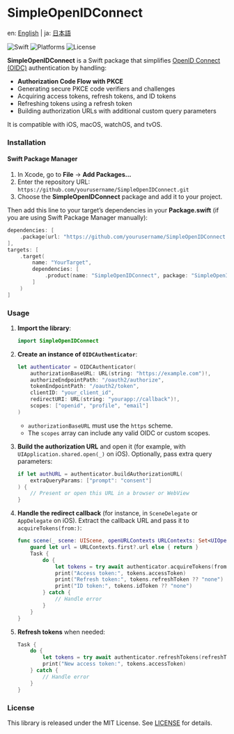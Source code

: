 # SimpleOpenIDConnect

en: [English](README.md) | ja: [日本語](README_ja.md)

![Swift](https://img.shields.io/badge/Swift-6.0-orange) ![Platforms](https://img.shields.io/badge/Platforms-iOS%20%7C%20macOS%20%7C%20watchOS%20%7C%20tvOS-lightgrey) ![License](https://img.shields.io/badge/License-MIT-blue)

**SimpleOpenIDConnect** is a Swift package that simplifies [OpenID Connect (OIDC)](https://openid.net/connect/) authentication by handling:

- **Authorization Code Flow with PKCE**  
- Generating secure PKCE code verifiers and challenges  
- Acquiring access tokens, refresh tokens, and ID tokens  
- Refreshing tokens using a refresh token  
- Building authorization URLs with additional custom query parameters

It is compatible with iOS, macOS, watchOS, and tvOS.

### Installation

#### Swift Package Manager

1. In Xcode, go to **File** → **Add Packages...**  
2. Enter the repository URL: `https://github.com/yourusername/SimpleOpenIDConnect.git`  
3. Choose the **SimpleOpenIDConnect** package and add it to your project.  

Then add this line to your target’s dependencies in your **Package.swift** (if you are using Swift Package Manager manually):

```swift
dependencies: [
    .package(url: "https://github.com/yourusername/SimpleOpenIDConnect.git", from: "1.0.0")
],
targets: [
    .target(
        name: "YourTarget",
        dependencies: [
            .product(name: "SimpleOpenIDConnect", package: "SimpleOpenIDConnect")
        ]
    )
]
```

### Usage

1. **Import the library**:

    ```swift
    import SimpleOpenIDConnect
    ```

2. **Create an instance of `OIDCAuthenticator`**:

    ```swift
    let authenticator = OIDCAuthenticator(
        authorizationBaseURL: URL(string: "https://example.com")!,
        authorizeEndpointPath: "/oauth2/authorize",
        tokenEndpointPath: "/oauth2/token",
        clientID: "your_client_id",
        redirectURI: URL(string: "yourapp://callback")!,
        scopes: ["openid", "profile", "email"]
    )
    ```
   - `authorizationBaseURL` must use the `https` scheme.
   - The `scopes` array can include any valid OIDC or custom scopes.

3. **Build the authorization URL** and open it (for example, with `UIApplication.shared.open(_)` on iOS). Optionally, pass extra query parameters:

    ```swift
    if let authURL = authenticator.buildAuthorizationURL(
        extraQueryParams: ["prompt": "consent"]
    ) {
        // Present or open this URL in a browser or WebView
    }
    ```

4. **Handle the redirect callback** (for instance, in `SceneDelegate` or `AppDelegate` on iOS). Extract the callback URL and pass it to `acquireTokens(from:)`:

    ```swift
    func scene(_ scene: UIScene, openURLContexts URLContexts: Set<UIOpenURLContext>) {
        guard let url = URLContexts.first?.url else { return }
        Task {
            do {
                let tokens = try await authenticator.acquireTokens(from: url)
                print("Access token:", tokens.accessToken)
                print("Refresh token:", tokens.refreshToken ?? "none")
                print("ID token:", tokens.idToken ?? "none")
            } catch {
                // Handle error
            }
        }
    }
    ```

5. **Refresh tokens** when needed:

    ```swift
    Task {
        do {
            let tokens = try await authenticator.refreshTokens(refreshToken: existingRefreshToken)
            print("New access token:", tokens.accessToken)
        } catch {
            // Handle error
        }
    }
    ```

### License

This library is released under the MIT License. See [LICENSE](LICENSE) for details.

